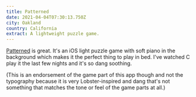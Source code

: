 ```yaml
---
title: Patterned
date: 2021-04-04T07:30:13.750Z
city: Oakland
country: California
extract: A lightweight puzzle game.
---
```

[Patterned](https://apps.apple.com/us/app/patterned/id1451427298) is great. It's an iOS light puzzle game with soft piano in the background which makes it the perfect thing to play in bed. I've watched C play it the last few nights and it's so dang soothing.

(This is an endorsement of the game part of this app though and not the typography because it is very Lobster-inspired and dang that's not something that matches the tone or feel of the game parts at all.)